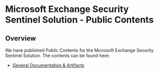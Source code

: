 # Microsoft Exchange Security Sentinel Solution - Public Contents

## Overview

We have published Public Contents for the Microsoft Exchange Security Sentinel Solution. The contents can be found here:

* [General Documentation & Artifacts](./#%20-%20General%20Content/README.md)
